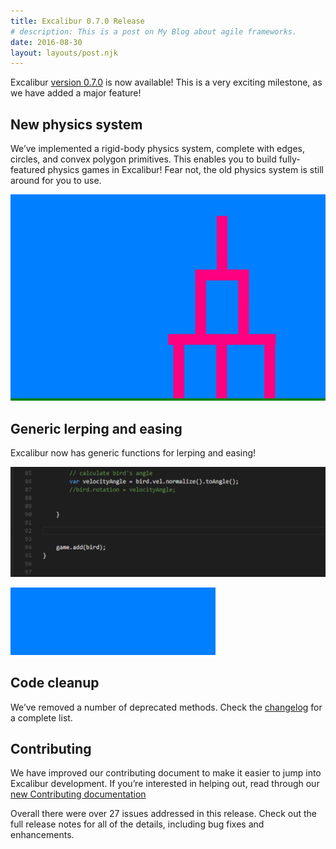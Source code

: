 ```yaml
---
title: Excalibur 0.7.0 Release
# description: This is a post on My Blog about agile frameworks.
date: 2016-08-30
layout: layouts/post.njk
---
```


Excalibur [version 0.7.0](https://github.com/excaliburjs/Excalibur/releases/tag/v0.7.0) is now available! This is a very exciting milestone, as we have added a major feature!

## New physics system

We’ve implemented a rigid-body physics system, complete with edges, circles, and convex polygon primitives. This enables you to build fully-featured physics games in Excalibur! Fear not, the old physics system is still around for you to use.

![a demo of the new physics system, showing birds with a knight helmets being thrown into a tower of blocks to knock them over](/img/excalibur-0-7-0-release-physics-demo.gif)

## Generic lerping and easing

Excalibur now has generic functions for lerping and easing!

![the new Excalibur easing function autocompleting in a code editor](/img/excalibur-0-7-0-release-lerping-easing-function-autocomplete.gif)

![the results of the above code, causing a bird to move according to a cubic easing function](/img/excalibur-0-7-0-release-lerping-easing-demo.gif)

## Code cleanup

We’ve removed a number of deprecated methods. Check the [changelog](https://github.com/excaliburjs/Excalibur/blob/main/CHANGELOG.md) for a complete list.

## Contributing

We have improved our contributing document to make it easier to jump into Excalibur development. If you’re interested in helping out, read through our [new Contributing documentation](https://github.com/excaliburjs/Excalibur/blob/main/.github/CONTRIBUTING.md)

Overall there were over 27 issues addressed in this release. Check out the full release notes for all of the details, including bug fixes and enhancements.
